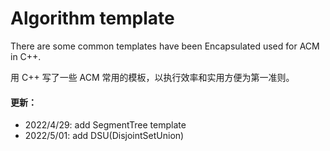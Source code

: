 # Algorithm template

There are some common templates have been Encapsulated used for ACM in C++.

用 C++ 写了一些 ACM 常用的模板，以执行效率和实用方便为第一准则。
#### 更新：

* 2022/4/29: add SegmentTree template
* 2022/5/01: add DSU(DisjointSetUnion)
